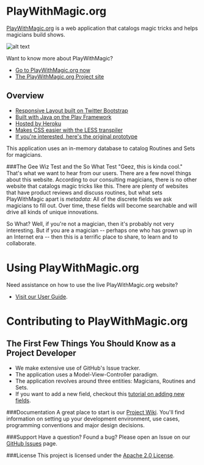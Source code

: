 PlayWithMagic.org
=================

[PlayWithMagic.org](http://www.playwithmagic.org) is a web application that catalogs magic tricks and helps magicians 
build shows.

![alt text](https://github.com/PlayWithMagic/PlayWithMagic.org/raw/master/doc/images/Desktop_home.png "Logo Title Text 1")

Want to know more about PlayWithMagic?
  * [Go to PlayWithMagic.org now](http://playwithmagic.org)
  * [The PlayWithMagic.org Project site](http://playwithmagic.github.io/PlayWithMagic.org/) 
  
Overview
--------

  * [Responsive Layout built on Twitter Bootstrap](http://getbootstrap.com)
  * [Built with Java on the Play Framework](http://playframework.com)
  * [Hosted by Heroku](http://heroku.com)
  * [Makes CSS easier with the LESS transpiler](http://lesscss.org/)
  * [If you're interested, here's the original prototype](http://mark.nelson.engineer/PlayWithMagic/mockup/)

This application uses an in-memory database to catalog Routines and Sets for magicians.

###The Gee Wiz Test and the So What Test
"Geez, this is kinda cool."  That's what we want to hear from our users.  There are a few novel things about this 
website.  According to our consulting magicians, there is no other website that catalogs magic tricks like this.  There 
are plenty of websites that have product reviews and discuss routines, but what sets PlayWithMagic apart is
*metadata*: All of the discrete fields we ask magicians to fill out.  Over time, these fields will become searchable
and will drive all kinds of unique innovations.

So What?  Well, if you're not a magician, then it's probably not very interesting.  But if you are a magician -- 
perhaps one who has grown up in an Internet era -- then this is a terrific place to share, to learn and to 
collaborate.

Using PlayWithMagic.org
=======================

Need assistance on how to use the live PlayWithMagic.org website?
  * [Visit our User Guide](https://github.com/PlayWithMagic/PlayWithMagic.org/wiki/User-Guide).

Contributing to PlayWithMagic.org
=================================

The First Few Things You Should Know as a Project Developer
-----------------------------------------------------------
  * We make extensive use of GitHub's Issue tracker.
  * The application uses a Model-View-Controller paradigm.
  * The application revolves around three entities:  Magicians, Routines and Sets.
  * If you want to add a new field, checkout this [tutorial on adding new fields](https://github.com/PlayWithMagic/PlayWithMagic.org/wiki/Developer-Guide:-Add-a-Field).

###Documentation
A great place to start is our [Project Wiki](https://github.com/PlayWithMagic/PlayWithMagic.org/wiki).  You'll find
information on setting up your development environment, use cases, programming conventions and major design decisions.

###Support
Have a question?  Found a bug?  Please open an Issue on our [GitHub Issues](https://github.com/PlayWithMagic/PlayWithMagic.org/issues) page.

###License
This project is licensed under the [Apache 2.0 License](https://github.com/PlayWithMagic/PlayWithMagic.org/blob/master/LICENSE).